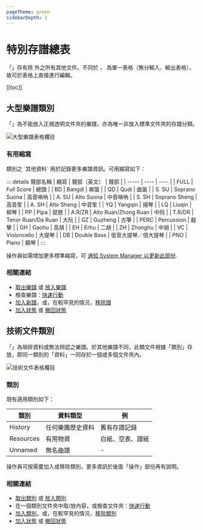 ```yaml
---
pageTheme: green
sidebarDepth: 2
---
```


# 特別存譜總表
「<special-score-list />」存有除 <regular-scores /> 外之所有其他文件。不同於 <regular-score-list />，<special-score-list /> 為單一表格（無分輸入、輸出表格），故可於表格上直接進行編輯。

[[toc]]

## 大型樂譜類別
「<oversized-scores />」為不能放入正規透明文件夾的樂譜，亦為唯一非放入標準文件夾的存譜分類。  

![大型樂譜表格欄目](/doc/assets/img/oversized-scores.png)  

### 有用縮寫
<p><oversized-scores /> 類別之 `其他資料` 用於記錄更多樂譜資訊。可用縮寫如下：</p>  

::: details 聲部名稱
| 縮寫 | 聲部（英文） | 聲部 |
| ----- | ---- | ---- |
| FULL | Full Score | 總譜 |
| BD | Bangdi | 梆笛 |
| QD | Qudi | 曲笛 |
| S. SU | Soprano Suona | 高音嗩吶 |
| A. SU | Alto Suona | 中音嗩吶 |
| S. SH | Soprano Sheng | 高音笙 |
| A. SH | Alto Sheng | 中音笙 |
| YQ | Yangqin | 揚琴 |
| LQ | Liuqin | 柳琴 |
| PP | Pipa | 琵琶 |
| A.R/ZR | Alto Ruan/Zhong Ruan | 中阮 |
| T.R/DR | Tenor Ruan/Da Ruan | 大阮 |
| GZ | Guzheng | 古箏 |
| PERC | Percussion | 敲擊 |
| GH | Gaohu | 高胡 |
| EH | Erhu | 二胡 |
| ZH | Zhonghu | 中胡 |
| VC | Violoncello | 大提琴 |
| DB | Double Bass | 低音大提琴／倍大提琴 |
| PNO | Piano | 鋼琴 |
:::

操作員如需增加更多標準縮寫，可 [通知 System Manager 以更新此部份](./people-and-development#system-manager).

### 相關連結
* [取出樂譜](./handling-existing-scores#標準提取) 或 [放入樂譜](./handling-existing-scores#標準存放)
* 檢查樂譜：[快速行動](./handling-existing-scores#快速行動)
* [加入新譜](./editing-sheet-data#加譜)，或，在較罕見的情況，[移除譜](./editing-sheet-data#移除)
* [加入狀態](./general-management#加入-移除狀態) 或 [撤回狀態](./general-management#撤回狀態-或-移除筆記)

## 技術文件類別
「<technical-papers />」為瑣碎資料或無法辨認之樂譜。於其他樂譜不同，此類文件根據「類別」存放，即同一類別的「資料」一同存於一個或多個文件夾內。  

![技術文件表格欄目](/doc/assets/img/technical-papers.png)  

### 類別
現有適用類別如下：  

| 類別 | 資料類型 | 例 |
| -------- | ------------- | ------- |
| History | 任何樂團歷史資料 | 舊有存譜記錄 |
| Resources | 有用物資 | 白紙、空表、譜紙 |
| Unnamed | 無名曲譜 | - |

操作員可按需要加入或移除類別。更多資訊於後面「操作」部份再有說明。

### 相關連結
* [取出類別](./handling-existing-scores#標準提取) 或 [放入類別](./handling-existing-scores#標準存放)
* 在一個類別文件夾中取/放內容，或檢查文件夾：[快速行動](./handling-existing-scores#快速行動)
* [加入類別](./editing-sheet-data#加譜)，或，在較罕見的情況，[移除類別](./editing-sheet-data#移除)
* [加入狀態](./general-management#加入-移除狀態) 或 [撤回狀態](./general-management#撤回狀態-或-移除筆記)